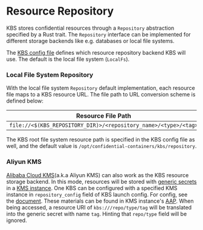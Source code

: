 # Resource Repository

KBS stores confidential resources through a `Repository` abstraction specified
by a Rust trait. The `Repository` interface can be implemented for different
storage backends like e.g. databases or local file systems.

The [KBS config file](./config.md)
defines which resource repository backend KBS will use. The default is the local
file system (`LocalFs`).

### Local File System Repository

With the local file system `Repository` default implementation, each resource
file maps to a KBS resource URL. The file path to URL conversion scheme is
defined below:

| Resource File Path  | Resource URL |
| ------------------- | -------------- |
| `file://<$(KBS_REPOSITORY_DIR)>/<repository_name>/<type>/<tag>`  |  `https://<kbs_address>/kbs/v0/resource/<repository_name>/<type>/<tag>`  |

The KBS root file system resource path is specified in the KBS config file
as well, and the default value is `/opt/confidential-containers/kbs/repository`.

### Aliyun KMS

[Alibaba Cloud KMS](https://www.alibabacloud.com/en/product/kms?_p_lc=1)(a.k.a Aliyun KMS)
can also work as the KBS resource storage backend.
In this mode, resources will be stored with [generic secrets](https://www.alibabacloud.com/help/en/kms/user-guide/manage-and-use-generic-secrets?spm=a2c63.p38356.0.0.dc4d24f7s0ZuW7) in a [KMS instance](https://www.alibabacloud.com/help/en/kms/user-guide/kms-overview?spm=a2c63.p38356.0.0.4aacf9e6V7IQGW).
One KBS can be configured with a specified KMS instance in `repository_config` field of KBS launch config. For config, see the [document](./config.md#repository-configuration).
These materials can be found in KMS instance's [AAP](https://www.alibabacloud.com/help/en/kms/user-guide/manage-aaps?spm=a3c0i.23458820.2359477120.1.4fd96e9bmEFST4).
When being accessed, a resource URI of `kbs:///repo/type/tag` will be translated into the generic secret with name `tag`. Hinting that `repo/type` field will be ignored.